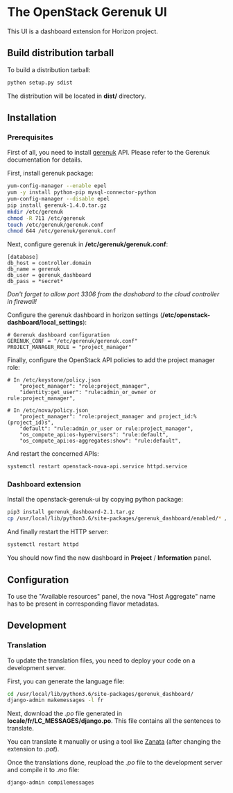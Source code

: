# The OpenStack Gerenuk UI

This UI is a dashboard extension for Horizon project.

## Build distribution tarball

To build a distribution tarball:
```bash
python setup.py sdist
```

The distribution will be located in **dist/** directory.


## Installation
### Prerequisites

First of all, you need to install [gerenuk](https://github.com/cyrilletoulet/gerenuk) API. 
Please refer to the Gerenuk documentation for details.

First, install gerenuk package:
```bash
yum-config-manager --enable epel
yum -y install python-pip mysql-connector-python
yum-config-manager --disable epel
pip install gerenuk-1.4.0.tar.gz
mkdir /etc/gerenuk
chmod -R 711 /etc/gerenuk
touch /etc/gerenuk/gerenuk.conf
chmod 644 /etc/gerenuk/gerenuk.conf
```

Next, configure gerenuk in **/etc/gerenuk/gerenuk.conf**:
```
[database]
db_host = controller.domain
db_name = gerenuk
db_user = gerenuk_dashboard
db_pass = *secret*
```
*Don't forget to allow port 3306 from the dashobard to the cloud controller in firewall!*

Configure the gerenuk dashboard in horizon settings (**/etc/openstack-dashboard/local_settings**):
```
# Gerenuk dashboard configuration
GERENUK_CONF = "/etc/gerenuk/gerenuk.conf"
PROJECT_MANAGER_ROLE = "project_manager"
```

Finally, configure the OpenStack API policies to add the project manager role:
```
# In /etc/keystone/policy.json
    "project_manager": "role:project_manager",
    "identity:get_user": "rule:admin_or_owner or rule:project_manager",

# In /etc/nova/policy.json
    "project_manager": "role:project_manager and project_id:%(project_id)s",
    "default": "rule:admin_or_user or rule:project_manager",
    "os_compute_api:os-hypervisors": "rule:default",
    "os_compute_api:os-aggregates:show": "rule:default",
```

And restart the concerned APIs:
```bash
systemctl restart openstack-nova-api.service httpd.service
```


### Dashboard extension

Install the openstack-gerenuk-ui by copying python package:
```bash
pip3 install gerenuk_dashboard-2.1.tar.gz
cp /usr/local/lib/python3.6/site-packages/gerenuk_dashboard/enabled/* /usr/share/openstack-dashboard/openstack_dashboard/local/enabled/
```

And finally restart the HTTP server:
```bash
systemctl restart httpd
```

You should now find the new dashboard in **Project** / **Information** panel.


## Configuration

To use the "Available resources" panel, the nova "Host Aggregate" name has to be present in corresponding flavor metadatas.


## Development
### Translation

To update the translation files, you need to deploy your code on a development server.

First, you can generate the language file:
```bash
cd /usr/local/lib/python3.6/site-packages/gerenuk_dashboard/
django-admin makemessages -l fr 
```

Next, download the *.po* file generated in **locale/fr/LC_MESSAGES/django.po**.
This file contains all the sentences to translate.

You can translate it manually or using a tool like [Zanata](https://translate.zanata.org/) (after changing the extension to *.pot*).

Once the translations done, reupload the *.po* file to the development server and compile it to *.mo* file:
```bash
django-admin compilemessages
```
